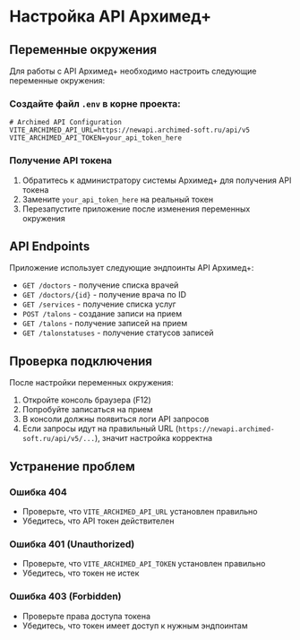 # Настройка API Архимед+

## Переменные окружения

Для работы с API Архимед+ необходимо настроить следующие переменные окружения:

### Создайте файл `.env` в корне проекта:

```env
# Archimed API Configuration
VITE_ARCHIMED_API_URL=https://newapi.archimed-soft.ru/api/v5
VITE_ARCHIMED_API_TOKEN=your_api_token_here
```

### Получение API токена

1. Обратитесь к администратору системы Архимед+ для получения API токена
2. Замените `your_api_token_here` на реальный токен
3. Перезапустите приложение после изменения переменных окружения

## API Endpoints

Приложение использует следующие эндпоинты API Архимед+:

- `GET /doctors` - получение списка врачей
- `GET /doctors/{id}` - получение врача по ID
- `GET /services` - получение списка услуг
- `POST /talons` - создание записи на прием
- `GET /talons` - получение записей на прием
- `GET /talonstatuses` - получение статусов записей

## Проверка подключения

После настройки переменных окружения:

1. Откройте консоль браузера (F12)
2. Попробуйте записаться на прием
3. В консоли должны появиться логи API запросов
4. Если запросы идут на правильный URL (`https://newapi.archimed-soft.ru/api/v5/...`), значит настройка корректна

## Устранение проблем

### Ошибка 404
- Проверьте, что `VITE_ARCHIMED_API_URL` установлен правильно
- Убедитесь, что API токен действителен

### Ошибка 401 (Unauthorized)
- Проверьте, что `VITE_ARCHIMED_API_TOKEN` установлен правильно
- Убедитесь, что токен не истек

### Ошибка 403 (Forbidden)
- Проверьте права доступа токена
- Убедитесь, что токен имеет доступ к нужным эндпоинтам

